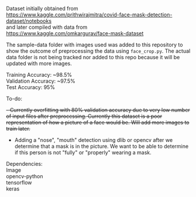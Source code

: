 Dataset initially obtained from  
https://www.kaggle.com/prithwirajmitra/covid-face-mask-detection-dataset/notebooks  
and later compiled with data from  
https://www.kaggle.com/omkargurav/face-mask-dataset

The sample-data folder with images used was added to this repository to show the outcome of preprocessing the data using `face_crop.py`. The actual data folder is not being tracked nor added to this repo because it will be updated with more images.

Training Accuracy: ~98.5%  
Validation Accuracy: ~97.5%  
Test Accuracy: 95%

To-do:

~~- Currently overfitting with 80% validation accuracy due to very low number of input files after preprocessing. Currently this dataset is a poor representation of how a picture of a face would be. Will add more images to train later.~~

- Adding a "nose", "mouth" detection using dlib or opencv after we determine that a mask is in the picture. We want to be able to determine if this person is not "fully" or "properly" wearing a mask.

Dependencies:  
Image  
opencv-python  
tensorflow  
keras
